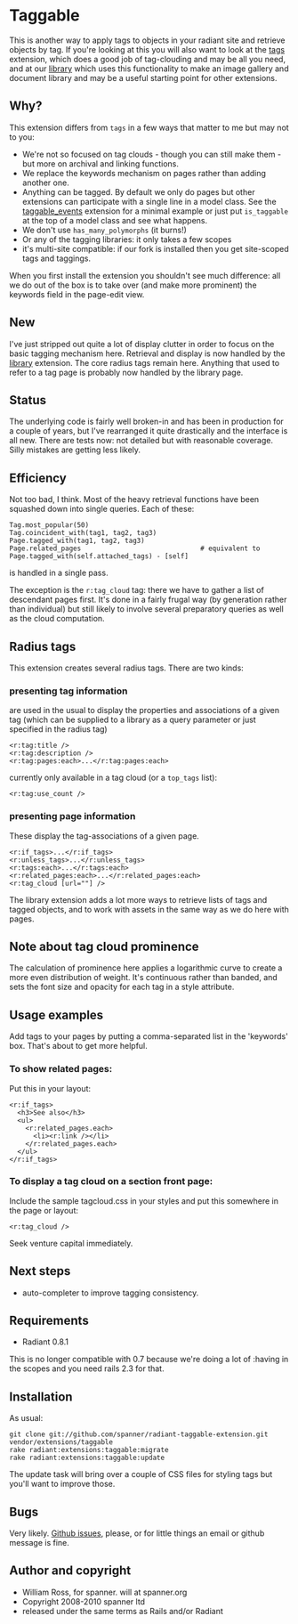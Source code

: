 # Taggable

This is another way to apply tags to objects in your radiant site and retrieve objects by tag. If you're looking at this you will also want to look at the [tags](http://github.com/jomz/radiant-tags-extension/tree) extension, which does a good job of tag-clouding and may be all you need, and at our [library](https://github.com/spanner/radiant-library-extension) which uses this functionality to make an image gallery and document library and may be a useful starting point for other extensions.

## Why?

This extension differs from `tags` in a few ways that matter to me but may not to you:

* We're not so focused on tag clouds - though you can still make them - but more on archival and linking functions.
* We replace the keywords mechanism on pages rather than adding another one.
* Anything can be tagged. By default we only do pages but other extensions can participate with a single line in a model class. See the [taggable_events](https://github.com/spanner/radiant-taggable_events-extension) extension for a minimal example or just put `is_taggable` at the top of a model class and see what happens.
* We don't use `has_many_polymorphs` (it burns!)
* Or any of the tagging libraries: it only takes a few scopes
* it's multi-site compatible: if our fork is installed then you get site-scoped tags and taggings.

When you first install the extension you shouldn't see much difference: all we do out of the box is to take over (and make more prominent) the keywords field in the page-edit view.

## New

I've just stripped out quite a lot of display clutter in order to focus on the basic tagging mechanism here. Retrieval and display is now handled by the [library](http://example.com/) extension. The core radius tags remain here. Anything that used to refer to a tag page is probably now handled by the library page.

## Status 

The underlying code is fairly well broken-in and has been in production for a couple of years, but I've rearranged it quite drastically and the interface is all new. There are tests now: not detailed but with reasonable coverage. Silly mistakes are getting less likely.

## Efficiency

Not too bad, I think. Most of the heavy retrieval functions have been squashed down into single queries. Each of these:

	Tag.most_popular(50)
	Tag.coincident_with(tag1, tag2, tag3)
	Page.tagged_with(tag1, tag2, tag3)
	Page.related_pages 								# equivalent to Page.tagged_with(self.attached_tags) - [self]

is handled in a single pass. 

The exception is the `r:tag_cloud` tag: there we have to gather a list of descendant pages first. It's done in a fairly frugal way (by generation rather than individual) but still likely to involve several preparatory queries as well as the cloud computation.

## Radius tags

This extension creates several radius tags. There are two kinds:

### presenting tag information

are used in the usual to display the properties and associations of a given tag (which can be supplied to a library as a query parameter or just specified in the radius tag)

	<r:tag:title />
	<r:tag:description />
	<r:tag:pages:each>...</r:tag:pages:each>

currently only available in a tag cloud (or a `top_tags` list):

	<r:tag:use_count />

### presenting page information

These display the tag-associations of a given page.

	<r:if_tags>...</r:if_tags>
	<r:unless_tags>...</r:unless_tags>
	<r:tags:each>...</r:tags:each>
	<r:related_pages:each>...</r:related_pages:each>
	<r:tag_cloud [url=""] />

The library extension adds a lot more ways to retrieve lists of tags and tagged objects, and to work with assets in the same way as we do here with pages.
	
## Note about tag cloud prominence

The calculation of prominence here applies a logarithmic curve to create a more even distribution of weight. It's continuous rather than banded, and sets the font size and opacity for each tag in a style attribute.

## Usage examples

Add tags to your pages by putting a comma-separated list in the 'keywords' box. That's about to get more helpful.

### To show related pages:

Put this in your layout:

	<r:if_tags>
	  <h3>See also</h3>
	  <ul>
	    <r:related_pages.each>
	      <li><r:link /></li>
	    </r:related_pages.each>
	  </ul>
	</r:if_tags>

### To display a tag cloud on a section front page:

Include the sample tagcloud.css in your styles and put this somewhere in the page or layout:

	<r:tag_cloud />

Seek venture capital immediately.
	
## Next steps

* auto-completer to improve tagging consistency.
	
## Requirements

* Radiant 0.8.1

This is no longer compatible with 0.7 because we're doing a lot of :having in the scopes and you need rails 2.3 for that.

## Installation

As usual:

	git clone git://github.com/spanner/radiant-taggable-extension.git vendor/extensions/taggable
	rake radiant:extensions:taggable:migrate
	rake radiant:extensions:taggable:update

The update task will bring over a couple of CSS files for styling tags but you'll want to improve those.

## Bugs

Very likely. [Github issues](http://github.com/spanner/radiant-taggable-extension/issues), please, or for little things an email or github message is fine.

## Author and copyright

* William Ross, for spanner. will at spanner.org
* Copyright 2008-2010 spanner ltd
* released under the same terms as Rails and/or Radiant